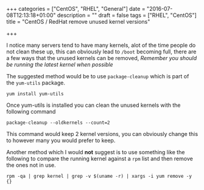 +++
categories = ["CentOS", "RHEL", "General"]
date = "2016-07-08T12:13:18+01:00"
description = ""
draft = false
tags = ["RHEL", "CentOS"]
title = "CentOS / RedHat remove unused kernel versions"

+++

I notice many servers tend to have many kernels, alot of the time people do not clean these up, this can obviously lead to `/boot` becoming full, there are a few ways that the unused kernels can be removed, _Remember you should be running the latest kernel when possible_

The suggested method would be to use `package-cleanup` which is part of the `yum-utils` package.

```
yum install yum-utils
```

Once yum-utils is installed you can clean the unused kernels with the following command

```
package-cleanup --oldkernels --count=2
```

This command would keep 2 kernel versions, you can obviously change this to however many you would prefer to keep.

Another method which I would **not** suggest is to use something like the following to compare the running kernel against a `rpm` list and then remove the ones not in use.

```
rpm -qa | grep kernel | grep -v $(uname -r) | xargs -i yum remove -y {}
```
